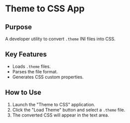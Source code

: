 # Theme to CSS App

## Purpose

A developer utility to convert `.theme` INI files into CSS.

## Key Features

-   Loads `.theme` files.
-   Parses the file format.
-   Generates CSS custom properties.

## How to Use

1.  Launch the "Theme to CSS" application.
2.  Click the "Load Theme" button and select a `.theme` file.
3.  The converted CSS will appear in the text area.
